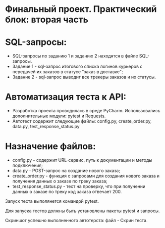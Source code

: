 ﻿# Финальный проект. Практический блок: вторая часть
# SQL-запросы:
- SQL-запросы по заданию 1 и заданию 2 находятся в файле SQL-запросы.
- Задание 1 - sql-запрос итогового списка логинов курьеров с передачей их заказов в статусе "заказ в доставке";
- Задание 2 - sql-запрос выводит все трекеры заказов и их статусы.
# Автоматизация теста к API:
- Разработка проекта проводилась в среде PyCharm. Использовались дополнительные модули: pytest и Requests.
- Автотест содержит следующие файлы: config.py, create_order.py, data.py, test_response_status.py
# Назначение файлов:
- config.py - содержит URL-сервис, путь к документации и методы подключения;
- data.py - POST-запрос на создание нового заказа;
- create_order.py - функция с запросами для создания нового заказа и получения данных о заказе по треку заказа;
- test_response_status.py - тест на проверку, что при получении данных о заказе по треку код заказа отвечает 200.

Запуск теста выполянется командой pytest.

Для запуска тестов должны быть установлены пакеты pytest и запросы.

Скриншот успешно выполненного автотерста: файл - Скрин теста.
